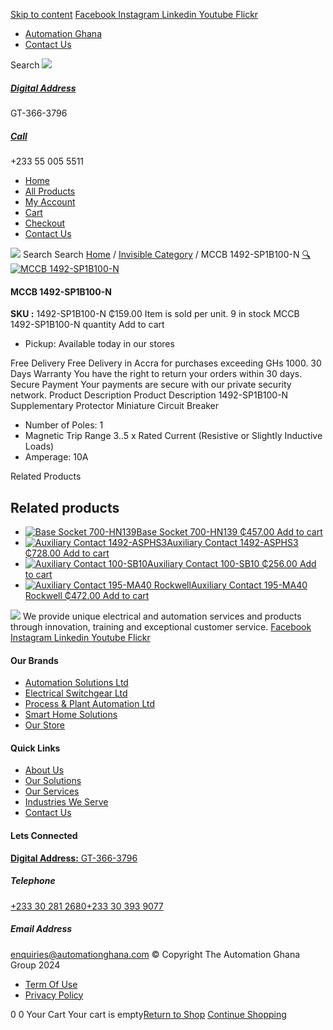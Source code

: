[Skip to content](https://store.automationghana.com/product/mccb-1492-sp1b100-n/#content)
[ Facebook ](https://www.facebook.com/automationgh/) [ Instagram ](https://www.instagram.com/automationgh/) [ Linkedin ](https://www.linkedin.com/company/the-automation-ghana-limited/) [ Youtube ](https://www.youtube.com/channel/UCurrRDUSm5oIW39VXjn1u0w) [ Flickr ](https://www.flickr.com/photos/181794037@N07/)
  * [ Automation Ghana ](https://automationghana.com)
  * [ Contact Us ](https://store.automationghana.com/contact/)


Search
[ ![](https://store.automationghana.com/wp-content/uploads/2024/04/Website-TAGG-Logo-BLUE.png) ](https://store.automationghana.com/)
[ ](https://maps.app.goo.gl/m4xeaagWCNbLk4jM6)
#####  [ Digital Address ](https://maps.app.goo.gl/m4xeaagWCNbLk4jM6)
GT-366-3796 
[ ](tel:+233550055511)
#####  [ Call ](tel:+233550055511)
+233 55 005 5511 
  * [Home](https://store.automationghana.com/)
  * [All Products](https://store.automationghana.com/shop/)
  * [My Account](https://store.automationghana.com/my-account/)
  * [Cart](https://store.automationghana.com/cart/)
  * [Checkout](https://store.automationghana.com/checkout/)
  * [Contact Us](https://store.automationghana.com/contact/)


[![](https://store.automationghana.com/wp-content/uploads/2024/04/AutomationGhana_logo_white.png)](https://store.automationghana.com)
Search
Search
[Home](https://store.automationghana.com) / [Invisible Category](https://store.automationghana.com/product-category/invisible-category/) / MCCB 1492-SP1B100-N
[🔍](https://store.automationghana.com/product/mccb-1492-sp1b100-n/)
[![MCCB 1492-SP1B100-N](https://store.automationghana.com/wp-content/uploads/2020/12/1492-SP1B100-N.png)](https://store.automationghana.com/wp-content/uploads/2020/12/1492-SP1B100-N.png)
####  MCCB 1492-SP1B100-N 
**SKU :** 1492-SP1B100-N 
₵159.00
Item is sold per unit.
9 in stock
MCCB 1492-SP1B100-N quantity
Add to cart
  * Pickup: Available today in our stores


Free Delivery 
Free Delivery in Accra for purchases exceeding GHs 1000. 
30 Days Warranty 
You have the right to return your orders within 30 days. 
Secure Payment 
Your payments are secure with our private security network. 
Product Description
Product Description
1492-SP1B100-N Supplementary Protector Miniature Circuit Breaker 
  * Number of Poles: 1
  * Magnetic Trip Range 3..5 x Rated Current (Resistive or Slightly Inductive Loads)
  * Amperage: 10A


Related Products 
## Related products
  * [![Base Socket 700-HN139](https://store.automationghana.com/wp-content/uploads/2020/12/700-HN139.jpg)Base Socket 700-HN139 ₵457.00 ](https://store.automationghana.com/product/base-socket-700-hn139/)
[Add to cart](https://store.automationghana.com/product/mccb-1492-sp1b100-n/?add-to-cart=2971)
  * [![Auxiliary Contact 1492-ASPHS3](https://store.automationghana.com/wp-content/uploads/2020/12/1492-ASPHS3-300x300.jpg)Auxiliary Contact 1492-ASPHS3 ₵728.00 ](https://store.automationghana.com/product/auxiliary-contact-1492-asphs3/)
[Add to cart](https://store.automationghana.com/product/mccb-1492-sp1b100-n/?add-to-cart=2969)
  * [![Auxiliary Contact 100-SB10](https://store.automationghana.com/wp-content/uploads/2020/11/Auxilliary-Contact-300x300.jpg)Auxiliary Contact 100-SB10 ₵256.00 ](https://store.automationghana.com/product/auxiliary-contact-100-sb10/)
[Add to cart](https://store.automationghana.com/product/mccb-1492-sp1b100-n/?add-to-cart=2952)
  * [![Auxiliary Contact 195-MA40 Rockwell](https://store.automationghana.com/wp-content/uploads/2020/11/195-MA40.jpg)Auxiliary Contact 195-MA40 Rockwell ₵472.00 ](https://store.automationghana.com/product/auxiliary-contact-195-ma40/)
[Add to cart](https://store.automationghana.com/product/mccb-1492-sp1b100-n/?add-to-cart=2944)


![](https://store.automationghana.com/wp-content/uploads/2024/04/AutomationGhana_logo_white.png)
We provide unique electrical and automation services and products through innovation, training and exceptional customer service.
[ Facebook ](https://www.facebook.com/automationgh/) [ Instagram ](https://www.instagram.com/automationgh/) [ Linkedin ](https://www.linkedin.com/company/the-automation-ghana-limited/) [ Youtube ](https://www.youtube.com/channel/UCurrRDUSm5oIW39VXjn1u0w) [ Flickr ](https://www.flickr.com/photos/181794037@N07/)
#### Our Brands
  * [ Automation Solutions Ltd ](https://store.automationghana.com/product/mccb-1492-sp1b100-n/)
  * [ Electrical Switchgear Ltd ](https://store.automationghana.com/product/mccb-1492-sp1b100-n/)
  * [ Process & Plant Automation Ltd ](https://store.automationghana.com/product/mccb-1492-sp1b100-n/)
  * [ Smart Home Solutions ](https://store.automationghana.com/product/mccb-1492-sp1b100-n/)
  * [ Our Store ](https://store.automationghana.com/product/mccb-1492-sp1b100-n/)


#### Quick Links
  * [ About Us ](https://store.automationghana.com/product/mccb-1492-sp1b100-n/)
  * [ Our Solutions ](https://store.automationghana.com/product/mccb-1492-sp1b100-n/)
  * [ Our Services ](https://store.automationghana.com/product/mccb-1492-sp1b100-n/)
  * [ Industries We Serve ](https://store.automationghana.com/product/mccb-1492-sp1b100-n/)
  * [ Contact Us ](https://store.automationghana.com/product/mccb-1492-sp1b100-n/)


#### Lets Connected
[**Digital Address:** GT-366-3796](https://maps.app.goo.gl/m4xeaagWCNbLk4jM6)
#####  Telephone 
[ +233 30 281 2680](tel:+233302812680)[+233 30 393 9077](https://store.automationghana.com/product/mccb-1492-sp1b100-n/+233303939077)
#####  Email Address 
enquiries@automationghana.com 
© Copyright The Automation Ghana Group 2024
  * [ Term Of Use ](https://store.automationghana.com/product/mccb-1492-sp1b100-n/)
  * [ Privacy Policy ](https://store.automationghana.com/product/mccb-1492-sp1b100-n/)


0
0
Your Cart
Your cart is empty[Return to Shop](https://store.automationghana.com/shop/)
[Continue Shopping](https://store.automationghana.com/product/mccb-1492-sp1b100-n/)
